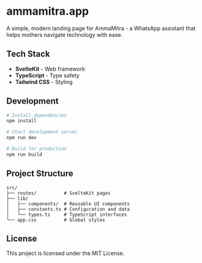 # ammamitra.app

A simple, modern landing page for AmmaMitra - a WhatsApp assistant that helps mothers navigate technology with ease.

## Tech Stack

- **SvelteKit** - Web framework
- **TypeScript** - Type safety
- **Tailwind CSS** - Styling

## Development

```bash
# Install dependencies
npm install

# Start development server
npm run dev

# Build for production
npm run build
```

## Project Structure

```
src/
├── routes/          # SvelteKit pages
├── lib/
│   ├── components/  # Reusable UI components
│   ├── constants.ts # Configuration and data
│   └── types.ts     # TypeScript interfaces
└── app.css          # Global styles
```

## License

This project is licensed under the MIT License.
